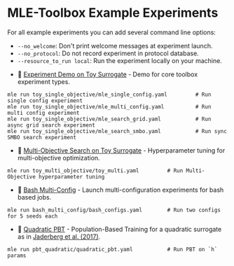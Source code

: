 # MLE-Toolbox Example Experiments

For all example experiments you can add several command line options:

- `--no_welcome`: Don't print welcome messages at experiment launch.
- `--no_protocol`: Do not record experiment in protocol database.
- `--resource_to_run local`: Run the experiment locally on your machine.


* :page_facing_up: [Experiment Demo on Toy Surrogate](toy_single_objective) - Demo for core toolbox experiment types.

```
mle run toy_single_objective/mle_single_config.yaml         # Run single config experiment
mle run toy_single_objective/mle_multi_config.yaml          # Run multi config experiment
mle run toy_single_objective/mle_search_grid.yaml           # Run async grid search experiment
mle run toy_single_objective/mle_search_smbo.yaml           # Run sync SMBO search experiment
```

* :page_facing_up: [Multi-Objective Search on Toy Surrogate](toy_multi_objective) - Hyperparameter tuning for multi-objective optimization.

```
mle run toy_multi_objective/toy_multi.yaml         # Run Multi-Objective hyperparameter tuning
```

* :page_facing_up: [Bash Multi-Config](bash_multi_config) - Launch multi-configuration experiments for bash based jobs.

```
mle run bash_multi_config/bash_configs.yaml        # Run two configs for 5 seeds each
```

* :page_facing_up: [Quadratic PBT](pbt_quadratic) - Population-Based Training for a quadratic surrogate as in [Jaderberg et al. (2017)](https://arxiv.org/abs/1711.09846).

```
mle run pbt_quadratic/quadratic_pbt.yaml           # Run PBT on `h` params
```
